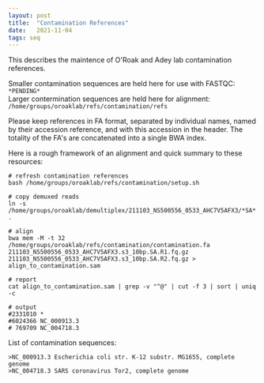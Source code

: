 ```yaml
---
layout: post
title:  "Contamination References"
date:   2021-11-04
tags: seq
---
```


This describes the maintence of O'Roak and Adey lab contamination references.

Smaller contamination sequences are held here for use with FASTQC: `*PENDING*`
<br>Larger contermination sequences are held here for alignment: `/home/groups/oroaklab/refs/contamination/refs`

Please keep references in FA format, separated by individual names, named by their accession reference, and with this accession in the header. The totality of the FA's are concatenated into a single BWA index.

Here is a rough framework of an alignment and quick summary to these resources:
```
# refresh contamination references
bash /home/groups/oroaklab/refs/contamination/setup.sh

# copy demuxed reads
ln -s /home/groups/oroaklab/demultiplex/211103_NS500556_0533_AHC7V5AFX3/*SA* .

# align
bwa mem -M -t 32 /home/groups/oroaklab/refs/contamination/contamination.fa 211103_NS500556_0533_AHC7V5AFX3.s3_10bp.SA.R1.fq.gz 211103_NS500556_0533_AHC7V5AFX3.s3_10bp.SA.R2.fq.gz > align_to_contamination.sam

# report
cat align_to_contamination.sam | grep -v "^@" | cut -f 3 | sort | uniq -c

# output
#2331010 *
#6024366 NC_000913.3
# 769709 NC_004718.3
```

List of contamination sequences:
```
>NC_000913.3 Escherichia coli str. K-12 substr. MG1655, complete genome
>NC_004718.3 SARS coronavirus Tor2, complete genome
```